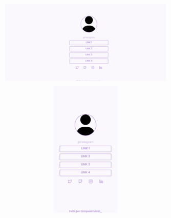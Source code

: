 <p align="center">
    <img src="./src/imagens/inicio1.png" alt="">
</p>

<p align="center">
    <img src="./src/imagens/inicio2.jpg" alt="" width="200px">
</p>